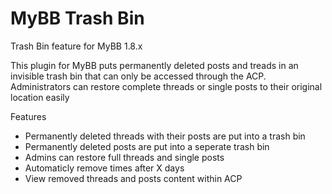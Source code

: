 # MyBB Trash Bin
Trash Bin feature for MyBB 1.8.x

This plugin for MyBB puts permanently deleted posts and treads in an invisible trash bin that can only be accessed through the ACP. Administrators can restore complete threads or single posts to their original location easily

Features
* Permanently deleted threads with their posts are put into a trash bin
* Permanently deleted posts are put into a seperate trash bin
* Admins can restore full threads and single posts
* Automaticly remove times after X days
* View removed threads and posts content within ACP
